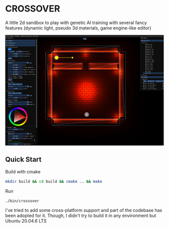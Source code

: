 # CROSSOVER
A little 2d sandbox to play with genetic AI training with several fancy features (dynamic light, pseudo 3d materials, game engine-like editor)

![thumbnail](./thumbnail.png)


## Quick Start
Build with cmake

```bash
mkdir build && cd build && cmake .. && make
```

Run
```bash
./bin/crossover
```

I've tried to add some cross-platform support and part of the codebase has been adopted for it.
Though, I didn't try to build it in any environment but Ubuntu 20.04.6 LTS
